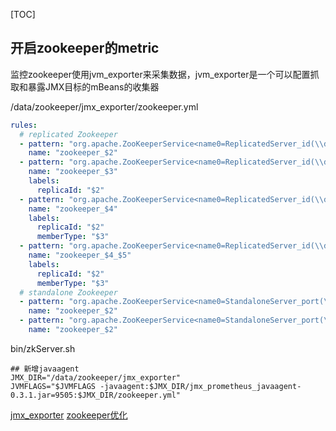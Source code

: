 [TOC]

## 开启zookeeper的metric
监控zookeeper使用jvm_exporter来采集数据，jvm_exporter是一个可以配置抓取和暴露JMX目标的mBeans的收集器

/data/zookeeper/jmx_exporter/zookeeper.yml
```YAML
rules:
  # replicated Zookeeper
  - pattern: "org.apache.ZooKeeperService<name0=ReplicatedServer_id(\\d+)><>(\\w+)"
    name: "zookeeper_$2"
  - pattern: "org.apache.ZooKeeperService<name0=ReplicatedServer_id(\\d+), name1=replica.(\\d+)><>(\\w+)"
    name: "zookeeper_$3"
    labels:
      replicaId: "$2"
  - pattern: "org.apache.ZooKeeperService<name0=ReplicatedServer_id(\\d+), name1=replica.(\\d+), name2=(\\w+)><>(\\w+)"
    name: "zookeeper_$4"
    labels:
      replicaId: "$2"
      memberType: "$3"
  - pattern: "org.apache.ZooKeeperService<name0=ReplicatedServer_id(\\d+), name1=replica.(\\d+), name2=(\\w+), name3=(\\w+)><>(\\w+)"
    name: "zookeeper_$4_$5"
    labels:
      replicaId: "$2"
      memberType: "$3"
  # standalone Zookeeper
  - pattern: "org.apache.ZooKeeperService<name0=StandaloneServer_port(\\d+)><>(\\w+)"
    name: "zookeeper_$2"
  - pattern: "org.apache.ZooKeeperService<name0=StandaloneServer_port(\\d+), name1=InMemoryDataTree><>(\\w+)"
    name: "zookeeper_$2"
```
bin/zkServer.sh
```shell
## 新增javaagent
JMX_DIR="/data/zookeeper/jmx_exporter"
JVMFLAGS="$JVMFLAGS -javaagent:$JMX_DIR/jmx_prometheus_javaagent-0.3.1.jar=9505:$JMX_DIR/zookeeper.yml"
```

[jmx_exporter](https://repo1.maven.org/maven2/io/prometheus/jmx/jmx_prometheus_javaagent/0.16.0/jmx_prometheus_javaagent-0.16.0.jar)
[zookeeper优化](https://blog.csdn.net/qq_31547771/article/details/105813318)
